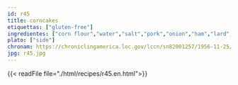 ```yaml
---
id: r45
title: corncakes
etiquettas: ["gluten-free"]
ingredientes: ["corn flour","water","salt","pork","onion","ham","lard","pepper","tomato"]
plato: ["side"]
chronam: https://chroniclingamerica.loc.gov/lccn/sn82001257/1956-11-25/ed-1/seq-5/
jpg: r45.jpg
---
```


{{< readFile file="./html/recipes/r45.en.html">}}